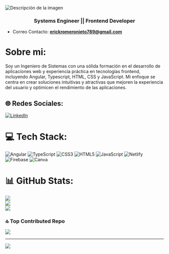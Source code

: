 ![Descripción de la imagen](https://drive.google.com/uc?id=1EFgB9Ek9dU5jbGmPyT9N1M-ri3sDjY56)

<h3 align="center">Systems Engineer || Frontend Developer </h3>

- Correo Contacto: **erickromeronieto789@gmail.com**

# Sobre mi:
Soy un Ingeniero de Sistemas con una sólida formación en el desarrollo de aplicaciones web y experiencia práctica en tecnologías frontend, incluyendo Angular, Typescript, HTML, CSS y JavaScript. Mi enfoque se centra en crear soluciones intuitivas y atractivas que mejoren la experiencia del usuario y optimicen el rendimiento de las aplicaciones.


## 🌐 Redes Sociales:
[![LinkedIn](https://img.shields.io/badge/LinkedIn-%230077B5.svg?logo=linkedin&logoColor=white)]((https://www.linkedin.com/in/erick-romero-nieto-a38786272/)) 

# 💻 Tech Stack:
![Angular](https://img.shields.io/badge/angular-%23DD0031.svg?style=flat&logo=angular&logoColor=white) ![TypeScript](https://img.shields.io/badge/typescript-%23007ACC.svg?style=flat&logo=typescript&logoColor=white) ![CSS3](https://img.shields.io/badge/css3-%231572B6.svg?style=flat&logo=css3&logoColor=white) ![HTML5](https://img.shields.io/badge/html5-%23E34F26.svg?style=flat&logo=html5&logoColor=white) ![JavaScript](https://img.shields.io/badge/javascript-%23323330.svg?style=flat&logo=javascript&logoColor=%23F7DF1E) ![Netlify](https://img.shields.io/badge/netlify-%23000000.svg?style=flat&logo=netlify&logoColor=#00C7B7) ![Firebase](https://img.shields.io/badge/Firebase-039BE5?style=flat&logo=Firebase&logoColor=white) ![Canva](https://img.shields.io/badge/Canva-%2300C4CC.svg?style=flat&logo=Canva&logoColor=white)
# 📊 GitHub Stats:
![](https://github-readme-stats.vercel.app/api?username=Erickroni19&theme=tokyonight&hide_border=false&include_all_commits=true&count_private=true)<br/>
![](https://github-readme-streak-stats.herokuapp.com/?user=Erickroni19&theme=tokyonight&hide_border=false)<br/>
![](https://github-readme-stats.vercel.app/api/top-langs/?username=Erickroni19&theme=tokyonight&hide_border=false&include_all_commits=true&count_private=true&layout=compact)

### 🔝 Top Contributed Repo
![](https://github-contributor-stats.vercel.app/api?username=Erickroni19&limit=5&theme=nord&combine_all_yearly_contributions=true)

---
[![](https://visitcount.itsvg.in/api?id=Erickroni19&icon=5&color=1)](https://visitcount.itsvg.in)

<!-- Proudly created with GPRM ( https://gprm.itsvg.in ) -->

